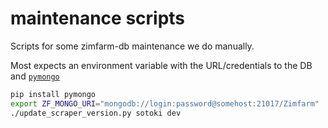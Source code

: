 # maintenance scripts

Scripts for some zimfarm-db maintenance we do manually.

Most expects an environment variable with the URL/credentials to the DB and [`pymongo`](https://pypi.org/project/pymongo/)

```sh
pip install pymongo
export ZF_MONGO_URI="mongodb://login:password@somehost:21017/Zimfarm"
./update_scraper_version.py sotoki dev
```
